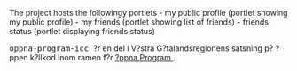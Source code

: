 
<td id="wikicontent" class="psdescription">
  <p>
    The project hosts the followingy portlets - my public profile  (portlet showing my public profile) - my friends         (portlet showing list of friends) - friends status     (portlet displaying friends status) 
  </p>
</td>

  <p>
    <tt>
      oppna-program-icc
    </tt>
     ?r en del i V?stra G?talandsregionens satsning p? ?ppen k?llkod inom ramen f?r 
    <a href="https://github.com/Vastra-Gotalandsregionen//oppna-program">
      ?ppna Program
    </a>
    . 
  </p>